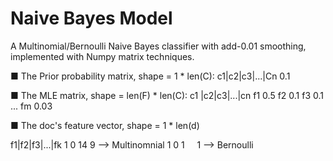 # Naive Bayes Model

A Multinomial/Bernoulli Naive Bayes classifier with add-0.01 smoothing, implemented with Numpy matrix techniques.

■ The Prior probability matrix, shape = 1 * len(C):
c1|c2|c3|...|Cn
0.1

■ The MLE matrix, shape = len(F) * len(C):
     c1 |c2|c3|...|cn
  f1 0.5
  f2 0.1
  f3 0.1
  ...
  fm 0.03

■ The doc's feature vector, shape = 1 * len(d)

f1|f2|f3|...|fk
1  0  14     9  --> Multinomnial
1  0  1      1  --> Bernoulli

